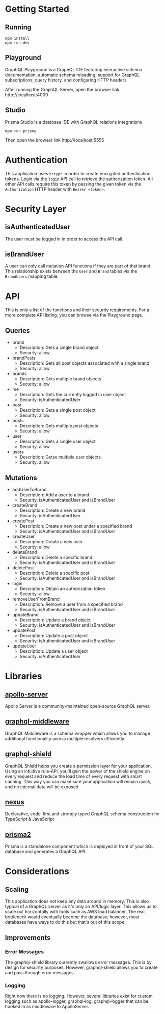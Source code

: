 # Getting Started

## Running

```shell
npm install
npm run dev
```

## Playground

GraphQL Playground is a GraphQL IDE featuring interactive schema documentation, automatic schema reloading, support for GraphQL subscriptions, query history, and configuring HTTP headers

After running the GraphQL Server, open the browser link http://localhost:4000

## Studio

Prisma Studio is a database IDE with GraphQL relations integrations

```shell
npm run prisma
```

Then open the browser link http://localhost:5555

# Authentication

This application uses `bcrypt` in order to create encrypted authentication tokens. Login via the `login` API call to retrieve the authorization token. All other API calls require this token by passing the given token via the `Authorization` HTTP header with `Bearer <token>`.

# Security Layer

## isAuthenticatedUser

The user must be logged in in order to access the API call.

## isBrandUser

A user can only call mutation API functions if they are part of that brand. This relationship exists between the `User` and `Brand` tables via the `BrandUsers` mapping table.

# API

This is only a list of the functions and their security requirements. For a more complete API listing, you can browse via the Playground page.

## Queries

-   brand
    -   Description: Gets a single brand object
    -   Security: allow
-   brandPosts
    -   Description: Gets all post objects associated with a single brand
    -   Security: allow
-   brands
    -   Description: Gets multiple brand objects
    -   Security: allow
-   me
    -   Description: Gets the currently logged in user object
    -   Security: isAuthenticatedUser
-   post
    -   Description: Gets a single post object
    -   Security: allow
-   posts
    -   Description: Gets multiple post objects
    -   Security: allow
-   user
    -   Description: Gets a single user object
    -   Security: allow
-   users
    -   Description: Getse multiple user objects
    -   Security: allow

## Mutations

-   addUserToBrand
    -   Description: Add a user to a brand
    -   Security: isAuthenticatedUser and isBrandUser
-   createBrand
    -   Description: Create a new brand
    -   Security: isAuthenticatedUser
-   createPost
    -   Description: Create a new post under a specified brand
    -   Security: isAuthenticatedUser and isBrandUser
-   createUser
    -   Description: Create a new user
    -   Security: allow
-   deleteBrand
    -   Description: Delete a specific brand
    -   Security: isAuthenticatedUser and isBrandUser
-   deletePost
    -   Description: Delete a specific post
    -   Security: isAuthenticatedUser and isBrandUser
-   login
    -   Description: Obtain an authorization token
    -   Security: allow
-   removeUserFromBrand
    -   Description: Remove a user from a specified brand
    -   Security: isAuthenticatedUser and isBrandUser
-   updateBrand
    -   Description: Update a brand object
    -   Security: isAuthenticatedUser and isBrandUser
-   updatePost
    -   Description: Update a post object
    -   Security: isAuthenticatedUser and isBrandUser
-   updateUser
    -   Description: Update a user object
    -   Security: isAuthenticatedUser

# Libraries

## [apollo-server](https://www.npmjs.com/package/apollo-server)

Apollo Server is a community-maintained open-source GraphQL server.

## [graphql-middleware](https://www.npmjs.com/package/graphql-middleware)

GraphQL Middleware is a schema wrapper which allows you to manage additional functionality across multiple resolvers efficiently.

## [graphql-shield](https://www.npmjs.com/package/graphql-shield)

GraphQL Shield helps you create a permission layer for your application. Using an intuitive rule-API, you'll gain the power of the shield engine on every request and reduce the load time of every request with smart caching. This way you can make sure your application will remain quick, and no internal data will be exposed.

## [nexus](https://www.npmjs.com/package/nexus)

Declarative, code-first and strongly typed GraphQL schema construction for TypeScript & JavaScript

## [prisma2](https://www.npmjs.com/package/prisma2)

Prisma is a standalone component which is deployed in front of your SQL database and generates a GraphQL API.

# Considerations

## Scaling

This application does not keep any data around in memory. This is also typical of a GraphQL server as it's only an API/logic layer. This allows us to scale out horizontally with tools such as AWS load balancer. The real bottleneck would eventually become the database; however, most databases have ways to do this but that's out of this scope.

## Improvements

### Error Messages

The graphql-shield library currently swallows error messages. This is by design for security purposes. However, graphql-shield allows you to create and pass through error messages.

### Logging

Right now there is no logging. However, several libraries exist for custom logging such as apollo-logger, graphql-log, graphql-logger that can be hooked in as middleware to ApolloServer.

